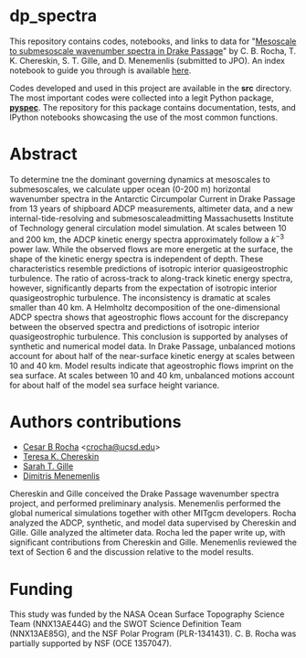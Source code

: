 # dp_spectra
This repository contains codes, notebooks, and links to data for "[Mesoscale to submesoscale wavenumber spectra in Drake Passage](http://crocha700.github.io/pdfs/dp_spectra_submitted_twocols.pdf)" by C. B. Rocha, T. K. Chereskin, S. T. Gille, and D. Menemenlis (submitted to JPO). An index notebook to guide you through is available [here](http://nbviewer.ipython.org/github/crocha700/dp_spectra/blob/master/index.ipynb). 

Codes developed and used in this project are available in the **src** directory. The most important codes were collected into a legit Python package, [**pyspec**](https://github.com/crocha700/pyspec). The repository for this package contains documentation, tests, and IPython notebooks showcasing the use of the most common functions.

# Abstract
To determine tne the dominant governing dynamics at mesoscales to submesoscales, we calculate upper ocean
(0-200 m) horizontal wavenumber spectra in the Antarctic Circumpolar Current in Drake Passage from 13
years of shipboard ADCP measurements, altimeter data, and a new internal-tide-resolving and submesoscaleadmitting
Massachusetts Institute of Technology general circulation model simulation. At scales between 10
and 200 km, the ADCP kinetic energy spectra approximately follow a $k^{-3}$ power law. While the observed
flows are more energetic at the surface, the shape of the kinetic energy spectra is independent of depth. These
characteristics resemble predictions of isotropic interior quasigeostrophic turbulence. The ratio of across-track
to along-track kinetic energy spectra, however, significantly departs from the expectation of isotropic interior
quasigeostrophic turbulence. The inconsistency is dramatic at scales smaller than 40 km. A Helmholtz decomposition
of the one-dimensional ADCP spectra shows that ageostrophic flows account for the discrepancy
between the observed spectra and predictions of isotropic interior quasigeostrophic turbulence. This conclusion
is supported by analyses of synthetic and numerical model data. In Drake Passage, unbalanced motions
account for about half of the near-surface kinetic energy at scales between 10 and 40 km. Model results indicate
that ageostrophic flows imprint on the sea surface. At scales between 10 and 40 km, unbalanced motions
account for about half of the model sea surface height variance.

# Authors contributions

* [Cesar B Rocha](crocha700.github.io) <<crocha@ucsd.edu>>
* [Teresa K. Chereskin](http://tryfan.ucsd.edu)
* [Sarah T. Gille](http://www-pord.ucsd.edu/~sgille/)
* [Dimitris Menemenlis](https://science.jpl.nasa.gov/people/Menemenlis/)

Chereskin and Gille conceived the Drake Passage wavenumber spectra project, and performed preliminary analysis. Menemenlis performed the global numerical simulations together with other MITgcm developers. Rocha analyzed the ADCP, synthetic, and model data supervised by Chereskin and Gille. Gille analyzed the altimeter data. Rocha led the paper write up, with significant contributions from Chereskin and Gille. Menemenlis reviewed the text of Section 6 and the discussion relative to the model results.

# Funding
This study was funded by the NASA Ocean Surface Topography Science Team (NNX13AE44G) and the SWOT Science Definition Team (NNX13AE85G), and the NSF Polar Program (PLR-1341431). C. B. Rocha was partially supported by NSF (OCE 1357047).

